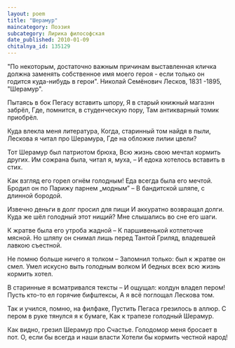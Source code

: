 ```yaml
---
layout: poem
title: "Шерамур"
maincategory: Поэзия
subcategory: Лирика философская
date_published: 2010-01-09
chitalnya_id: 135129
---
```




"По некоторым, достаточно важным причинам 
выставленная кличка должна заменять собственное имя
моего героя - если  только он годится куда-нибудь в герои".
Николай Семёнович Лесков, 1831 -1895, "Шерамур".


Пытаясь в бок Пегасу вставить шпору,
Я в старый книжный магазнн забрёл,
Где, помнится, в студенческую пору,
Там антикварный томик приобрёл.

Куда влекла меня литература,
Когда, старинный том найдя в пыли,
Лескова я читал про Шерамура,
Где на обложке лилии цвели?

Тот Шерамур был патриотом брюха,
Всю жизнь свою мечтал кормить других.
Им сожрана была, читал я, муха, –
И едока хотелось вставить в стих.

Как взгляд его горел огнём голодным!
Еда всегда была его мечтой.
Бродил он по Парижу парнем „модным” –
В бандитской шляпе, с длинной бородой.

Извечно деньги в долг просил для пищи
И аккуратно возвращал долги.
Куда же шёл голодный этот нищий?
Мне слышались во сне его шаги.

К жратве была его утроба жадной –
К паршивенькой котлеточке мясной.
Но шляпу он снимал лишь перед Тантой
Гриляд, владевшей лавкою съестной.

Не помню больше ничего я толком – 
Запомнил только: был к жратве он смел.
Умел искусно выть голодным волком
И бедных всех всю жизнь кормить хотел.

В старинные я всматривался тексты – 
И ощущал: колдун владел пером!
Пусть кто-то ел горячие бифштексы,
А я всё поглощал Лескова том.

Так и учился, помню, на филфаке,
Пустить Пегаса грезилось в аллюр.
С пером в руке тянулся я к бумаге, 
Как к трапезе голодный Шерамур.

Как видно, грезил Шерамур про Счастье.
Голодомор меня бросает в пот.
О, если бы всегда и наши власти
Хотели бы кормить честной народ!







